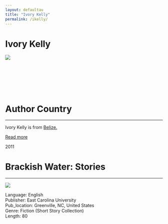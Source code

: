 ```yaml
---
layout: defaultau
title: "Ivory Kelly"
permalink: /ikelly/
---
```

<!-- partial:index.partial.html -->
<div class="content">
    <h1>Ivory Kelly</h1>
    <div class="quote">
        <div><img src="https://www.ivorykelly.com/wp-content/uploads/2019/07/ivory-kelly.png" class="logo"></div>
    </div>
    <div class="timeline">
        <div style="padding-bottom:100px;"></div>
        <div class="block">
            <div class="dot"></div>
            <div class="left first">
            <div class="author_country">
                <h1>Author Country</h1><hr>
            <div class="aclocation"> <p>Ivory Kelly is from <a href="{{ site.baseurl }}/33"> Belize.</a></p></div>
            <div class="acreadmore">  <a href="#" target="_blank">Read more</a></div>
            </div>
            </div>
        </div>
        <div class="block">
            <div class="date left"><p class="left">2011</p></div>
            <div class="dot"></div>
            <div class="right">
                <h1>Brackish Water: Stories</h1><hr>
                <p><img src="https://thescholarship.ecu.edu/bitstream/handle/10342/3537/Kelly_ecu_0600M_10367.pdf.jpg?sequence=5&isAllowed=y"></p>
                <p>
                Language: English <br/>
                Publisher: East Carolina University<br/>
                Pub_location: Greenville, NC, United States<br/>
                Genre: Fiction (Short Story Collection)<br/>
                Length: 80<br/>                   </p>
            </div>
        </div>
  <!-- partial -->
<script src='https://cdnjs.cloudflare.com/ajax/libs/jquery/3.1.1/jquery.min.js'></script><script  src="{{ site.baseurl }}/assets/js/authorscript.js"></script>
